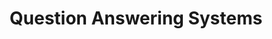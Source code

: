 ---
title: "Question Answering Systems"

categories: ['']

tags: ['Question', 'Answering', 'Systems']

arwords: 'أنظمة إجابة الأسئلة'

arexps: []

enwords: ['Question Answering Systems']

enexps: []

arlexicons: 'ن'

enlexicons: 'Q'

authors: ['Ruqayya Roshdy']

translators: ['']

citations: 'تطبيقات الذكاء الاصطناعي في خدمة اللغة العربية'

sources: 'مركز الملك عبدالله بن عبدالعزيز الدولي لخدمة اللغة العربية'

word: "true"

slug: ""
---